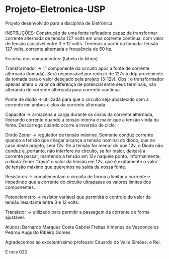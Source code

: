 # Projeto-Eletronica-USP

Projeto desenvolvido para a disciplina de Eletrônica.

INSTRUÇÕES:
Construção de uma fonte reficadora capaz de transformar corrente alternada de tensão 127 volts em uma corrente contínua, com valor de tensão ajustável entre 3 e 12 volts. 
Teremos a partir da tomada: tensão 127 volts, corrente alternada e frequência de 60 hz.

Escolha dos componentes:
(tabela do kibon)

Transformador -> 1° componente do circuito após a fonte de corrente alternada (tomada). Será responsável por reduzir de 127v a ddp proveninete da tomada para o valor desejado pela projeto (3-12v).
Obs.: o transformador apenas altera o valor da diferença de potencial entre seus terminais, não alterando de corrente alternada para corrente contínua.
 
Ponte de diodo -> utilizada para que o circuito seja abastecido com a corrente em ambos ciclos da corrente alternada.  

Capacitor -> armazena a carga durante os ciclos da corrente alternada, liberando corrente quando a tensão interna é maior que a tensão vinda da fonte. Descarrega quando ocorre a inversão de ciclo. 

Diodo Zener -> regulador de tensão máxima. Somente conduz corrente quando a tensão que chegar alcança a tensão nominal do diodo, que no caso deste projeto, será 12v. Se a tensão for menor do que 12v, o Diodo não conduz e, portanto, não interfere no circuito, se for maior, deixará a corrente passar, mantendo a tensão em 12v naquele ponto.
Informalmente, o diodo Zener “trava” o valor da tensão em 12v, que é exatamente o valor de tensão  máximo que queremos na saída da nossa fonte.

Resistores -> complementam o circuito de forma a limitar a corrente e impedindo que a corrente do circuito ultrapasse os valores limites dos componentes.

Potenciometro -> resistor variável que permitirá o controle do valor da tensão resultante entre 3 e 12 volts.

Transistor -> utilizado para permitir a passagem da corrente de forma ajustável.

Alunos:
Bernardo Marques Costa
Gabriel Freitas Ximenes de Vasconcelos  
Pedrou Augusto Ribeiro Gomes

Agradecemos ao excelentíssimo professor Eduardo do Valle Simões, o Rei.

É nois 020.
